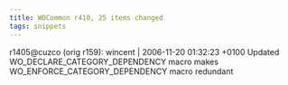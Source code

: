 ```yaml
---
title: WOCommon r410, 25 items changed
tags: snippets
---
```


r1405@cuzco (orig r159): wincent | 2006-11-20 01:32:23 +0100 Updated WO\_DECLARE\_CATEGORY\_DEPENDENCY macro makes WO\_ENFORCE\_CATEGORY\_DEPENDENCY macro redundant
